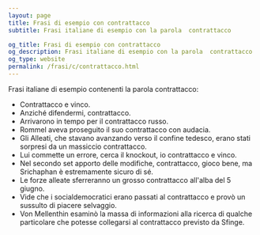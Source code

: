 ```yaml
---
layout: page
title: Frasi di esempio con contrattacco 
subtitle: Frasi italiane di esempio con la parola  contrattacco

og_title: Frasi di esempio con contrattacco 
og_description: Frasi italiane di esempio con la parola  contrattacco
og_type: website
permalink: /frasi/c/contrattacco.html
---
```


Frasi italiane di esempio contenenti la parola contrattacco:


- Contrattacco e vinco.
- Anziché difendermi, contrattacco.
- Arrivarono in tempo per il contrattacco russo.
- Rommel aveva proseguito il suo contrattacco con audacia.
- Gli Alleati, che stavano avanzando verso il confine tedesco, erano stati sorpresi da un massiccio contrattacco.
- Lui commette un errore, cerca il knockout, io contrattacco e vinco.
- Nel secondo set apporto delle modifiche, contrattacco, gioco bene, ma Srichaphan è estremamente sicuro di sé.
- Le forze alleate sferreranno un grosso contrattacco all'alba del 5 giugno.
- Vide che i socialdemocratici erano passati al contrattacco e provò un sussulto di piacere selvaggio.
- Von Mellenthin esaminò la massa di informazioni alla ricerca di qualche particolare che potesse collegarsi al contrattacco previsto da Sfinge.
